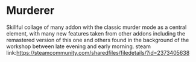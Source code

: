 # Murderer
Skillful collage of many addon with the classic murder mode as a central element, with many new features taken from other addons including the remastered version of this one and others found in the background of the workshop between late evening and early morning. steam link:https://steamcommunity.com/sharedfiles/filedetails/?id=2373405638
